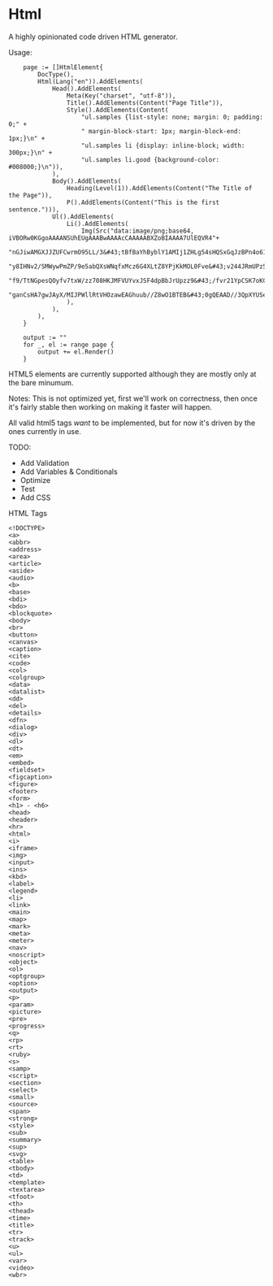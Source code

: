 # Html

A highly opinionated code driven HTML generator.

Usage:
```golang
    page := []HtmlElement{
		DocType(),
		Html(Lang("en")).AddElements(
			Head().AddElements(
				Meta(Key("charset", "utf-8")),
				Title().AddElements(Content("Page Title")),
				Style().AddElements(Content(
					"ul.samples {list-style: none; margin: 0; padding: 0;" +
					" margin-block-start: 1px; margin-block-end: 1px;}\n" +
					"ul.samples li {display: inline-block; width: 300px;}\n" +
					"ul.samples li.good {background-color: #008000;}\n")),
			),
			Body().AddElements(
				Heading(Level(1)).AddElements(Content("The Title of the Page")),
				P().AddElements(Content("This is the first sentence."))),
			Ul().AddElements(
				Li().AddElements(
					Img(Src("data:image/png;base64, iVBORw0KGgoAAAANSUhEUgAAABwAAAAcCAAAAABXZoBIAAAA7UlEQVR4"+
						"nGJiwAMGXJJZUFCwrmO95LL/3&#43;tBfBaYhByblY1AMIj1ZHLg54sHQSxGqJzBPn4o61/SV4Zn728imyh4&#43;"+
						"y8IHNv2/SMWywPmZP/9e5abQXsWNqfxMcz6G4XLtZ8YPjKkMOL0Fve&#43;v244JRmUPz5ckINTNvDD37/lErhkdX"+
						"f9/TtNGpesQOyfv7txW/zz708HKJMFVUYvxJSF4dpBbJrUpzz9&#43;/fvr21YpCSK7oKC96QfppS401VwyAdiBpL"+
						"ganCsHA7gwJAyX/MIJPWllRtVHOzawEAGhuub//Z8wO1BTEB&#43;0gQEAAD//3QpXYUSeN4MAAAAAElFTkSuQmCC")),
				),
			),
		),
	}

	output := ""
	for _, el := range page {
		output += el.Render()
	}
```

HTML5 elements are currently supported although they are mostly
only at the bare minumum.

Notes:
This is not optimized yet, first we'll work on correctness, then once it's fairly stable then working on making it 
faster will happen.

All valid html5 tags *want* to be implemented, but for now it's driven by the ones currently in use. 

TODO:
 * Add Validation
 * Add Variables & Conditionals
 * Optimize
 * Test
 * Add CSS

HTML Tags
```
<!DOCTYPE>
<a>
<abbr>
<address>
<area>
<article>
<aside>
<audio>
<b>
<base>
<bdi>
<bdo>
<blockquote>
<body>
<br>
<button>
<canvas>
<caption>
<cite>
<code>
<col>
<colgroup>
<data>
<datalist>
<dd>
<del>
<details>
<dfn>
<dialog>
<div>
<dl>
<dt>
<em>
<embed>
<fieldset>
<figcaption>
<figure>
<footer>
<form>
<h1> - <h6>
<head>
<header>
<hr>
<html>
<i>
<iframe>
<img>
<input>
<ins>
<kbd>
<label>
<legend>
<li>
<link>
<main>
<map>
<mark>
<meta>
<meter>
<nav>
<noscript>
<object>
<ol>
<optgroup>
<option>
<output>
<p>
<param>
<picture>
<pre>
<progress>
<q>
<rp>
<rt>
<ruby>
<s>
<samp>
<script>
<section>
<select>
<small>
<source>
<span>
<strong>
<style>
<sub>
<summary>
<sup>
<svg>
<table>
<tbody>
<td>
<template>
<textarea>
<tfoot>
<th>
<thead>
<time>
<title>
<tr>
<track>
<u>
<ul>
<var>
<video>
<wbr>
```
